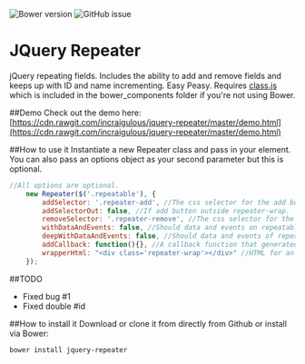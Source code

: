 ![Bower version](https://img.shields.io/bower/v/jquery-repeater.svg?style=flat-square) 
![GitHub issue](https://img.shields.io/github/issues/incraigulous/jquery-repeater.svg?style=flat-square)
# JQuery Repeater
jQuery repeating fields. Includes the ability to add and remove fields and keeps up with ID and name incrementing. Easy Peasy. Requires [class.js](https://classjs.readthedocs.org/en/latest/) which is included in the bower_components folder if you're not using Bower.

##Demo
Check out the demo here: [https://cdn.rawgit.com/incraigulous/jquery-repeater/master/demo.html](https://cdn.rawgit.com/incraigulous/jquery-repeater/master/demo.html)

##How to use it
Instantiate a new Repeater class and pass in your element. You can also pass an options object as your second parameter but this is optional.

````javascript
//All options are optional.
    new Repeater($('.repeatable'), {
        addSelector: '.repeater-add', //The css selector for the add button.
        addSelectorOut: false, //If add button outside repeater-wrap.
        removeSelector: '.repeater-remove', //The css selector for the remove button.
        withDataAndEvents: false, //Should data and events on repeatable sections be cloned?
        deepWithDataAndEvents: false, //Should data and events of repeatable sections descendants be cloned?
        addCallback: function(){}, //A callback function that generated repeatable sections will be passed into.
        wrapperHtml: "<div class='repeater-wrap'></div>" //HTML for an element to wrap all repeatable sections in.
    });
````
##TODO
- Fixed bug  #1
- Fixed double #id

##How to install it
Download or clone it from directly from Github or install via Bower:
````
bower install jquery-repeater
````
